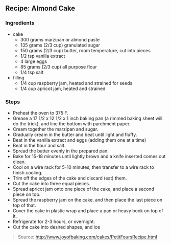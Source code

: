 ## Recipe: Almond Cake


### Ingredients
 - cake
    - 300 grams marzipan or almond paste
    - 135 grams (2/3 cup) granulated sugar
    - 150 grams (2/3 cup) butter, room temperature, cut into pieces
    - 1/2 tsp vanilla extract
    - 4 large eggs
    - 85 grams (2/3 cup) all purpose flour
    - 1/4 tsp salt
 - filling
    - 1/4 cup raspberry jam, heated and strained for seeds
    - 1/4 cup apricot jam, heated and strained

### Steps
 - Preheat the oven to 375 F.
 - Grease a 17 1/2 x 12 1/2 x 1 inch baking pan (a rimmed baking sheet will do the trick), and line the bottom with parchment paper.
 - Cream together the marzipan and sugar.
 - Gradually cream in the butter and beat until light and fluffy.
 - Beat in the vanilla extract and eggs (adding them one at a time)
 - Beat in the flour and salt.
 - Spread the batter evenly in the prepared pan.
 - Bake for 15-18 minutes until lightly brown and a knife inserted comes out clean.
 - Cool on a wire rack for 5-10 minutes, then transfer to a wire rack to finish cooling.
 - Trim off the edges of the cake and discard (eat) them.
 - Cut the cake into three equal pieces.
 - Spread apricot jam onto one piece of the cake, and place a second piece on top.
 - Spread the raspberry jam on the cake, and then place the last piece on top of that.
 - Cover the cake in plastic wrap and place a pan or heavy book on top of it.
 - Refrigerate for 2-3 hours, or overnight.
 - Cut the cake into desired shapes, and ice

> Source: http://www.joyofbaking.com/cakes/PetitFoursRecipe.html